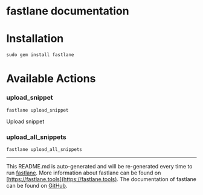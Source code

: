 fastlane documentation
================
# Installation
```
sudo gem install fastlane
```
# Available Actions
### upload_snippet
```
fastlane upload_snippet
```
Upload snippet
### upload_all_snippets
```
fastlane upload_all_snippets
```


----

This README.md is auto-generated and will be re-generated every time to run [fastlane](https://fastlane.tools).
More information about fastlane can be found on [https://fastlane.tools](https://fastlane.tools).
The documentation of fastlane can be found on [GitHub](https://github.com/fastlane/fastlane/tree/master/fastlane).